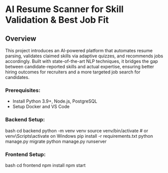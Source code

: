 # AI Resume Scanner for Skill Validation & Best Job Fit

## Overview

This project introduces an AI-powered platform that automates resume parsing, validates claimed skills via adaptive quizzes, and recommends jobs accordingly. Built with state-of-the-art NLP techniques, it bridges the gap between candidate-reported skills and actual expertise, ensuring better hiring outcomes for recruiters and a more targeted job search for candidates.

### Prerequisites:
- Install Python 3.9+, Node.js, PostgreSQL
- Setup Docker and VS Code

### Backend Setup:
bash
cd backend
python -m venv venv
source venv/bin/activate  # or venv\Scripts\activate on Windows
pip install -r requirements.txt
python manage.py migrate
python manage.py runserver
### Frontend Setup:
bash
cd frontend
npm install
npm start
